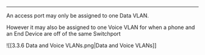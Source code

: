 
---
An access port may only be assigned to one Data VLAN.

However it may also be assigned to one Voice VLAN for when a phone and an End Device are off of the same Switchport

![[3.3.6 Data and Voice VLANs.png|Data and Voice VLANs]]
